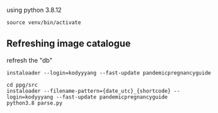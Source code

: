 using python 3.8.12

`source venv/bin/activate`

## Refreshing image catalogue
refresh the "db"
```
instaloader --login=kodyyyang --fast-update pandemicpregnancyguide

cd ppg/src
instaloader --filename-pattern={date_utc}_{shortcode} --login=kodyyyang --fast-update pandemicpregnancyguide
python3.8 parse.py
```